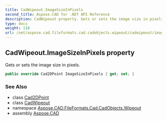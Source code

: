 ```yaml
---
title: CadWipeout.ImageSizeInPixels
second_title: Aspose.CAD for .NET API Reference
description: CadWipeout property. Gets or sets the image size in pixels
type: docs
weight: 110
url: /net/aspose.cad.fileformats.cad.cadobjects.wipeout/cadwipeout/imagesizeinpixels/
---
```

## CadWipeout.ImageSizeInPixels property

Gets or sets the image size in pixels.

```csharp
public override Cad2DPoint ImageSizeInPixels { get; set; }
```

### See Also

* class [Cad2DPoint](../../../aspose.cad.fileformats.cad.cadobjects/cad2dpoint/)
* class [CadWipeout](../)
* namespace [Aspose.CAD.FileFormats.Cad.CadObjects.Wipeout](../../cadwipeout/)
* assembly [Aspose.CAD](../../../)


